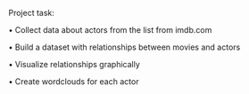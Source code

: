 Project task:

•	Collect data about actors from the list from imdb.com

•	Build a dataset with relationships between movies and actors

•	Visualize relationships graphically

•	Create wordclouds for each actor
